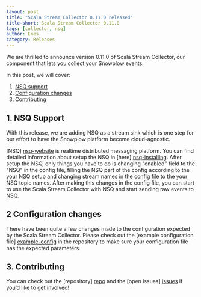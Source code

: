 ```yaml
---
layout: post
title: "Scala Stream Collector 0.11.0 released"
title-short: Scala Stream Collector 0.11.0
tags: [collector, nsq]
author: Enes
category: Releases
---
```


We are thrilled to announce version 0.11.0 of Scala Stream Collector, our component that lets you collect your Snowplow events. 

In this post, we will cover: 

1. [NSQ support](/blog/2017/08/21/scala-stream-collector-0.11.0-released#nsq-support)
2. [Configuration changes](/blog/2017/08/21/scala-stream-collector-0.11.0-released#config)
3. [Contributing](/blog/2017/08/21/scala-stream-collector-0.11.0-released#contributing)

<!--more-->

<h2 id="nsq-support">1. NSQ Support</h2>

With this release, we are adding NSQ as a stream sink which is one step for our effort to have the Snowplow platform become cloud-agnostic. 

[NSQ] [nsq-website] is realtime distributed messaging platform. You can find detailed information about setup the NSQ in [here] [nsq-installing]. After setup the NSQ, only things you have to do is changing "enabled" field to the "NSQ" in the config file, filling the NSQ part of the config according to the your NSQ setup and changing stream names in the config file to the your NSQ topic names. After making this changes in the config file, you can start to use the Scala Stream Collector with NSQ and start sending raw events to NSQ.

<h2 id="conf">2 Configuration changes</h2>

There have been quite a few changes made to the configuration expected by the Scala Stream Collector. Please check out the [example configuration file] [example-config] in the repository to make sure your configuration file has the expected parameters.

<h2 id="contributing">3. Contributing</h2>

You can check out the [repository] [repo] and the [open issues] [issues] if you’d like to get involved!


[nsq-website]: http://nsq.io
[nsq-installing]: http://nsq.io/deployment/installing.html
[example-config]: https://github.com/snowplow/snowplow/blob/master/2-collectors/scala-stream-collector/examples/config.hocon.sample
[repo]: https://github.com/snowplow/snowplow/tree/master/2-collectors/scala-stream-collector
[issues]: https://github.com/snowplow/snowplow/labels/2.%20Collectors
